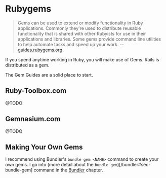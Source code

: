 # Rubygems

> Gems can be used to extend or modify functionality in Ruby applications.
> Commonly they're used to distribute reusable functionality that is shared with other Rubyists for use in their applications and libraries.
> Some gems provide command line utilities to help automate tasks and speed up your work.
> -- [guides.rubygems.org](http://guides.rubygems.org/)

If you spend anytime working in Ruby, you will make use of Gems.
Rails is distributed as a gem.

The Gem Guides are a solid place to start.

## Ruby-Toolbox.com

@TODO

## Gemnasium.com

@TODO

## Making Your Own Gems

I recommend using Bundler's `bundle gem <NAME>` command to create your own gems.
I go into (more detail about the `bundle gem`)[/bundler#sec-bundle-gem] command in the [Bundler](/bundler) chapter.
